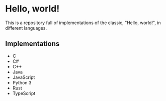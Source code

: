 # Hello, world!
This is a repository full of implementations of the classic, "Hello, world!", in different languages.

## Implementations
- C
- C#
- C++
- Java
- JavaScript
- Python 3
- Rust
- TypeScript

